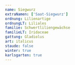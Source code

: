 ```yaml
---
name: Siegwurz
extraNamen: ['Saat-Siegwurz']
ordnung: Lilienartige
ordnungLT: Liliales
familie: Schwertliliengewächse
familieLT: Iridaceae
gattung: Gladiolus
art: italicus
staude: false
winter: true
karlsgarten: true
---
```

